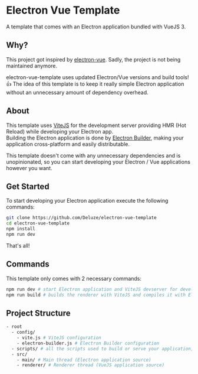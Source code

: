 # Electron Vue Template

A template that comes with an Electron application bundled with VueJS 3.

## Why?

This project got inspired by [electron-vue](https://github.com/SimulatedGREG/electron-vue). Sadly, the project is not being maintained anymore.

electron-vue-template uses updated Electron/Vue versions and build tools! 👍 The idea of this template is to keep it really simple Electron application without an unnecessary amount of dependency overhead.

## About

This template uses [ViteJS](https://vitejs.dev) for the development server providing HMR (Hot Reload) while developing your Electron app.\
Building the Electron application is done by [Electron Builder](https://www.electron.build/), making your application cross-platform and easily distributable.

This template doesn't come with any unnecessary dependencies and is unopinionated, so you can start developing your Electron / Vue applications however you want.

## Get Started

To start developing your Electron application execute the following commands:

```bash
git clone https://github.com/Deluze/electron-vue-template
cd electron-vue-template
npm install
npm run dev
```

That's all!

## Commands

This template only comes with 2 necessary commands:

```bash
npm run dev # start Electron application and ViteJS devserver for development
npm run build # builds the renderer with ViteJS and compiles it with Electron Builder
```

## Project Structure

```bash
- root
  - config/
    - vite.js # ViteJS configuration
    - electron-builder.js # Electron Builder configuration
  - scripts/ # all the scripts used to build or serve your application, change as you like.
  - src/
    - main/ # Main thread (Electron application source)
    - renderer/ # Renderer thread (VueJS application source)
```
